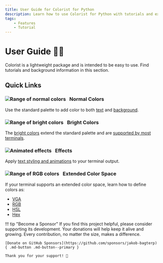 ```yaml
---
title: User Guide for Colorist for Python
description: Learn how to use Colorist for Python with tutorials and examples to add color, effects, and styling to your terminal output. Includes color maps and code examples.
tags:
    - Features
    - Tutorial
---
```


# User Guide 👨‍🔧
Colorist is a lightweight package and is intended to be easy to use. Find tutorials and background information in this section.

## Quick Links
### ![Range of normal colors](../assets/images/colors/palette/rainbow_standard_96x16.png) &nbsp;&nbsp;Normal Colors

Use the standard palette to add color to both [text](standard-colors/text-foreground.md) and [background](standard-colors/background.md).

### ![Range of bright colors](../assets/images/colors/palette/rainbow_bright_96x16.png) &nbsp;&nbsp;Bright Colors

The [bright colors](standard-colors/normal-and-bright-palette.md) extend the standard palette and are [supported by most terminals](compatibility/terminal-support.md).

### ![Animated effects](../assets/images/colors/palette/rainbow_effects_96x16.gif) &nbsp;&nbsp;Effects

Apply [text styling and animations](effects-and-styling.md) to your terminal output.

### ![Range of RGB colors](../assets/images/colors/palette/rainbow_rgb_96x16.png) &nbsp;&nbsp;Extended Color Space

If your terminal supports an extended color space, learn how to define colors as:

* [VGA](extended-colors/vga.md)
* [RGB](extended-colors/rgb.md)
* [HSL](extended-colors/hsl.md)
* [Hex](extended-colors/hex.md)

!!! tip "Become a Sponsor"
    If you find this project helpful, please consider supporting its development. Your donations will help keep it alive and growing. Every contribution, no matter the size, makes a difference.

    [Donate on GitHub Sponsors](https://github.com/sponsors/jakob-bagterp){ .md-button .md-button--primary }

    Thank you for your support! 🙌
